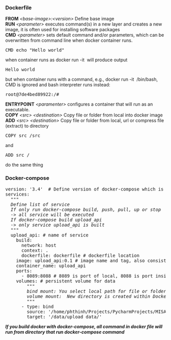 ### Dockerfile
**FROM** *\<base-image>:\<version>* Define base image<br>
**RUN** *\<parameter>* executes command(s) in a new layer and creates a new image, it is often used for installing software packages<br>
**CMD** *\<parameter>* sets default command and/or parameters, which can be overwritten from command line when docker container runs.<br>
<pre>CMD echo "Hello world" </pre>
when container runs as docker run -it <image> will produce output
<pre>Hello world</pre>
but when container runs with a command, e.g., docker run -it <image> /bin/bash, CMD is ignored and bash interpreter runs instead:
<pre>root@7de4bed89922:/#</pre>
**ENTRYPOINT** *\<paramenter>* configures a container that will run as an executable.<br>
**COPY** *\<src> \<destination>* Copy file or folder from local into docker image<br>
**ADD** *\<src> \<destination>* Copy file or folder from local, url or compress file (extract) to directory <br>

<pre>COPY src /src</pre>
and
<pre>ADD src /</pre> 
do the same thing <br>

### Docker-compose
<pre>
version: '3.4'  # Define version of docker-compose which is used (optional but required for some commands)
services:
  <i>"""  
  Define list of service
  If only run docker-compose build, push, pull, up or stop
  -> all service will be executed
  If docker-compose build upload_api
  -> only service upload_api is built
  """</i>
  upload_api: # name of service
    build:
      network: host
      context: .
      dockerfile: dockerfile # dockerfile location
    image: upload_api:0.1 # image name and tag, also consist docker repository url if use push or pull
    container_name: upload_api
    ports:
      - 8089:8088 # 8089 is port of local, 8088 is port inside container
    volumes: # persistent volume for data
        <i>"""
        bind mount: You select local path for file or folder
        volume mount:  New directory is created within Docker’s storage directory on the host machine, and Docker manages that directory’s contents
        """</i>
      - type: bind 
        source: '/home/phthinh/Projects/PycharmProjects/MISA.MFace/upload_api/upload_api/data'
        target: '/data/upload_data/'
</pre>

<b><i>If you build docker with docker-compose, all command in docker file will run from directory that run docker-compose command</i></b>